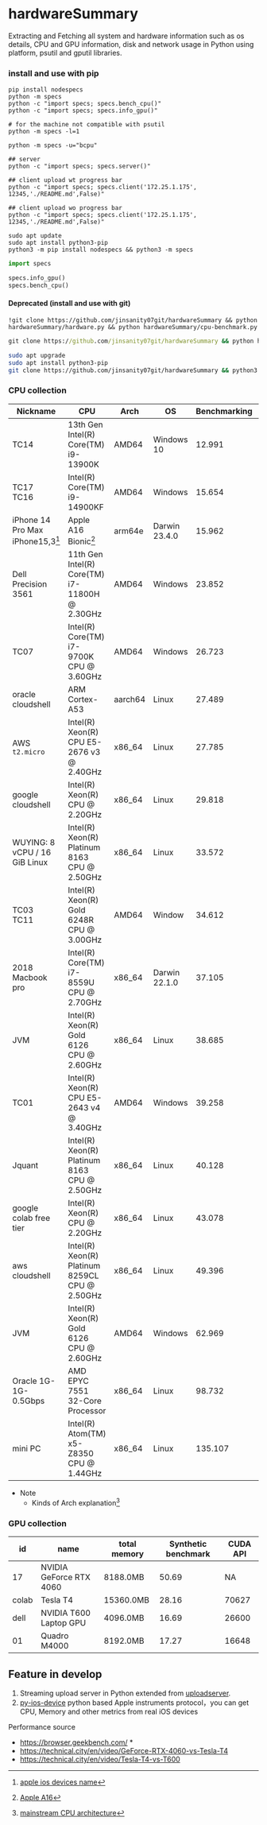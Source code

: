 # hardwareSummary
Extracting and Fetching all system and hardware information such as os details, CPU and GPU information, disk and network usage in Python using platform, psutil and gputil libraries.



### install and use with pip

```shell
pip install nodespecs
python -m specs
python -c "import specs; specs.bench_cpu()"
python -c "import specs; specs.info_gpu()"
```

```shell
# for the machine not compatible with psutil
python -m specs -l=1

python -m specs -u="bcpu"
```

```shell
## server
python -c "import specs; specs.server()"

## client upload wt progress bar
python -c "import specs; specs.client('172.25.1.175', 12345,'./README.md',False)"

## client upload wo progress bar
python -c "import specs; specs.client('172.25.1.175', 12345,'./README.md',False)"
```

```
sudo apt update
sudo apt install python3-pip
python3 -m pip install nodespecs && python3 -m specs
```



```python
import specs

specs.info_gpu()
specs.bench_cpu()
```





#### Deprecated  (install and use with git)

```
!git clone https://github.com/jinsanity07git/hardwareSummary && python hardwareSummary/hardware.py && python hardwareSummary/cpu-benchmark.py

```

```cmd
git clone https://github.com/jinsanity07git/hardwareSummary && python hardwareSummary/hardware.py && python hardwareSummary/cpu-benchmark.py

```

```bash
sudo apt upgrade
sudo apt install python3-pip
git clone https://github.com/jinsanity07git/hardwareSummary && python3 hardwareSummary/hardware.py && python3 hardwareSummary/cpu-benchmark.py
```



### CPU collection


| Nickname                              | CPU                                            | Arch    | OS            | Benchmarking | Comb                                                         | Score |
| ------------------------------------- | ---------------------------------------------- | ------- | ------------- | ------------ | ------------------------------------------------------------ | ----- |
| TC14                                  | 13th Gen Intel(R) Core(TM) i9-13900K           | AMD64   | Windows 10    | 12.991       | Core-i9-13900K                                               | 38.76 |
| TC17<br />TC16                        | Intel(R) Core(TM) i9-14900KF                   | AMD64   | Windows       | 15.654       | Core-i9-14900KF                                              | 39.25 |
| iPhone 14 Pro Max<br />iPhone15,3[^3] | Apple A16 Bionic[^2]                           | arm64e  | Darwin 23.4.0 | 15.962       |                                                              |       |
| Dell Precision 3561                   | 11th Gen Intel(R) Core(TM) i7-11800H @ 2.30GHz | AMD64   | Windows       | 23.852       | Core-i7-11800H                                               | 13.47 |
| TC07                                  | Intel(R) Core(TM) i7-9700K CPU @ 3.60GHz       | AMD64   | Windows       | 26.723       | Core-i7-9700K                                                | 9.45  |
| oracle cloudshell                     | ARM Cortex-A53                                 | aarch64 | Linux         | 27.489       |                                                              |       |
| AWS `t2.micro`                        | Intel(R) Xeon(R) CPU E5-2676 v3 @ 2.40GHz      | x86_64  | Linux         | 27.785       | [Core-i7-9700K](https://technical.city/en/cpu/Core-i7-9700K) | 8.81  |
| google cloudshell                     | Intel(R) Xeon(R) CPU @ 2.20GHz                 | x86_64  | Linux         | 29.818       |                                                              |       |
| WUYING: 8 vCPU / 16 GiB Linux         | Intel(R) Xeon(R) Platinum 8163 CPU @ 2.50GHz   | x86_64  | Linux         | 33.572       | [Xeon-Platinum-8163](https://versus.com/en/intel-xeon-gold-6126-vs-intel-xeon-platinum-8168) |       |
| TC03<br />TC11                        | Intel(R) Xeon(R) Gold 6248R CPU @ 3.00GHz      | AMD64   | Window        | 34.612       | Xeon-Gold-6248R                                              | 23.26 |
| 2018 Macbook pro                      | Intel(R) Core(TM) i7-8559U CPU @ 2.70GHz       | x86_64  | Darwin 22.1.0 | 37.105       | [Core-i7-8559U](https://technical.city/en/cpu/Core-i7-8559U) | 5.38  |
| JVM                                   | Intel(R) Xeon(R) Gold 6126 CPU @ 2.60GHz       | x86_64  | Linux         | 38.685       | [Xeon-Gold-6126](https://technical.city/en/cpu/Xeon-Gold-6126) | 12.21 |
| TC01                                  | Intel(R) Xeon(R) CPU E5-2643 v4 @ 3.40GHz      | AMD64   | Windows       | 39.258       | Xeon-E5-2643-v4                                              | 7.62  |
| Jquant                                | Intel(R) Xeon(R) Platinum 8163 CPU @ 2.50GHz   | x86_64  | Linux         | 40.128       | Xeon-Platinum-8163                                           |       |
| google colab free tier                | Intel(R) Xeon(R) CPU @ 2.20GHz                 | x86_64  | Linux         | 43.078       |                                                              |       |
| aws cloudshell                        | Intel(R) Xeon(R) Platinum 8259CL CPU @ 2.50GHz | x86_64  | Linux         | 49.396       |                                                              |       |
| JVM                                   | Intel(R) Xeon(R) Gold 6126 CPU @ 2.60GHz       | AMD64   | Windows       | 62.969       |                                                              |       |
| Oracle 1G-1G-0.5Gbps                  | AMD EPYC 7551 32-Core Processor                | x86_64  | Linux         | 98.732       | EPYC-7551                                                    | 14.67 |
| mini PC                               | Intel(R) Atom(TM) x5-Z8350 CPU @ 1.44GHz       | x86_64  | Linux         | 135.107      | Atom-x5-Z8350                                                | 0.57  |

* Note
  * Kinds of Arch explanation[^1] 

### GPU collection

| id    | name                    | total memory | Synthetic benchmark | CUDA API |
| ----- | ----------------------- | ------------ | ------------------- | -------- |
| 17    | NVIDIA GeForce RTX 4060 | 8188.0MB     | 50.69               | NA       |
| colab | Tesla T4                | 15360.0MB    | 28.16               | 70627    |
| dell  | NVIDIA T600 Laptop GPU  | 4096.0MB     | 16.69               | 26600    |
| 01    | Quadro M4000            | 8192.0MB     | 17.27               | 16648    |




## Feature in develop
1. Streaming upload server in Python extended from [uploadserver](https://github.com/Densaugeo/uploadserver).
2. [py-ios-device](https://github.com/YueChen-C/py-ios-device) python based Apple instruments protocol，you can get CPU, Memory and other metrics from real iOS devices





Performance source

* https://browser.geekbench.com/
  * 
* https://technical.city/en/video/GeForce-RTX-4060-vs-Tesla-T4
* https://technical.city/en/video/Tesla-T4-vs-T600

[^1]: [mainstream CPU architecture](https://jinsanity07git.github.io/post/mainstream%20CPU%20architecture.html)
[^2]: [Apple A16](https://en.wikipedia.org/wiki/Apple_A16) 
[^3]: [apple ios devices name](https://www.innerfence.com/howto/apple-ios-devices-dates-versions-instruction-sets)



